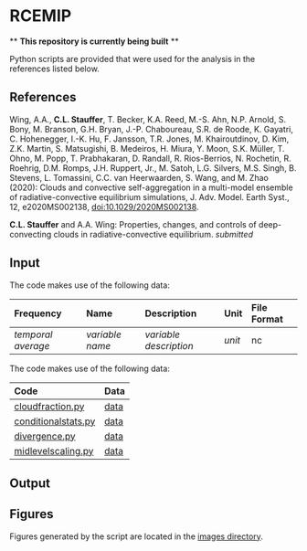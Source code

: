 # RCEMIP

** **This repository is currently being built** **

Python scripts are provided that were used for the analysis in the references listed below.

References
----------
Wing, A.A., **C.L. Stauffer**, T. Becker, K.A. Reed, M.-S. Ahn, N.P. Arnold, S. Bony, M. Branson, G.H. Bryan, J.-P. Chaboureau, S.R. de Roode, K. Gayatri, C. Hohenegger, I.-K. Hu, F. Jansson, T.R. Jones, M. Khairoutdinov, D. Kim, Z.K. Martin, S. Matsugishi, B. Medeiros, H. Miura, Y. Moon, S.K. Müller, T. Ohno, M. Popp, T. Prabhakaran, D. Randall, R. Rios-Berrios, N. Rochetin, R. Roehrig, D.M. Romps, J.H. Ruppert, Jr., M. Satoh, L.G. Silvers, M.S. Singh, B. Stevens, L. Tomassini, C.C. van Heerwaarden, S. Wang, and M. Zhao (2020): Clouds and convective self-aggregation in a multi-model ensemble of radiative-convective equilibrium simulations, J. Adv. Model. Earth Syst., 12, e2020MS002138, [doi:10.1029/2020MS002138](https://agupubs.onlinelibrary.wiley.com/doi/full/10.1029/2020MS002138).

**C.L. Stauffer** and A.A. Wing: Properties, changes, and controls of deep-convecting clouds in radiative-convective equilibrium. *submitted*

Input
----------

The code makes use of the following data:

| Frequency | Name | Description | Unit | File Format |
|:----------|:-----|:------------|:-----|:------------|
| *temporal average* | *variable name* | *variable description* | *unit* | nc |

The code makes use of the following data:

| Code | Data |
|:-----|:-----|
| [cloudfraction.py](https://github.com/clstauffer/rcemip/tree/main/scripts/cloudfraction.py) | [data](https://github.com/clstauffer/rcemip/tree/main/data/) |
| [conditionalstats.py](https://github.com/clstauffer/rcemip/tree/main/scripts/conditionalstats.py) | [data](https://github.com/clstauffer/rcemip/tree/main/data/) |
| [divergence.py](https://github.com/clstauffer/rcemip/tree/main/scripts/divergence.py) | [data](https://github.com/clstauffer/rcemip/tree/main/data/) |
| [midlevelscaling.py](https://github.com/clstauffer/rcemip/tree/main/scripts/midlevelscaling.py) | [data](https://github.com/clstauffer/rcemip/tree/main/data/) |

Output
----------

Figures
----------
Figures generated by the script are located in the [images directory]().
